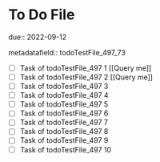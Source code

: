 # To Do File

due:: 2022-09-12

metadatafield:: todoTestFile_497_73

- [ ] Task of todoTestFile_497 1 [[Query me]]
- [ ] Task of todoTestFile_497 2 [[Query me]]
- [ ] Task of todoTestFile_497 3
- [ ] Task of todoTestFile_497 4
- [ ] Task of todoTestFile_497 5
- [ ] Task of todoTestFile_497 6
- [ ] Task of todoTestFile_497 7
- [ ] Task of todoTestFile_497 8
- [ ] Task of todoTestFile_497 9
- [ ] Task of todoTestFile_497 10